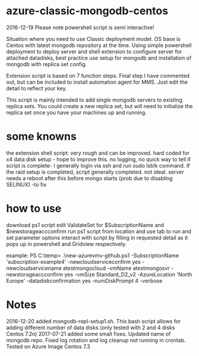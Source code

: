 # azure-classic-mongodb-centos
2016-12-19
Please note powershell script is semi interactive!

Situation where you need to use Classic deployment model. 
OS base is Centos with latest mongodb repository at the time.
Using simple powershell deployment to deploy server and shell extension to configure server for attached datadisks,
best practice use setup for mongodb and installation of mongodb with replica set config.

Extension script is based on 7 function steps. Final step I have commented out, but can be included to install automation agent for MMS.
Just edit the detail to reflect your key.

This script is mainly intended to add single mongodb servers to existing replica sets. You could create a new replica set, but will need to initialize the replica set once you have your machines up and running.


# some knowns

the extension shell script:
very rough and can be improved.
hard coded for  x4 data disk setup - hope to improve this.
no logging, no quick way to tell if script is complete- I generally login via ssh and run sudo lsblk command. If the raid setup is completed, script generally completed. not ideal.
server needs a reboot after this before mongo starts (prob due to disabling SELINUX) -to fix


# how to use

download ps1 script
edit ValidateSet for $SubscriptionName and $newstorageaccconfirm
run ps1 script from location and use tab to run and set parameter options
interact with script by filling in requested detail as it pops up in powershell and Gridview respectively.

example:
PS C:\temp> .\new-azurevmv-github.ps1 -SubscriptionName 'subscription-example4' -newcloudserviceconfirm yes -newcloudservicename atestmongocloud -vmName atestmongosvr -newstorageaccconfirm yes -vmSize Standard_D2_v2 -AzureLocation 'North Europe' -datadiskconfirmation yes -numDiskPrompt 4 -verbose

# Notes
2016-12-20 added mongodb-repl-setup1.sh. This bash script allows for adding different number of data disks (only tested with 2 and 4 disks Centos 7.2n)
2017-07-21 added some small fixes. Updated name of mongodb repo. Fixed log rotation and log cleanup not running in crontab. Tested on Azure Image Centos 7.3
